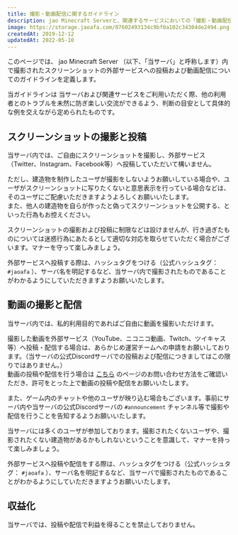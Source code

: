 ```yaml
---
title: 撮影・動画配信に関するガイドライン
description: jao Minecraft Serverと、関連するサービスにおいての「撮影・動画配信」について、運営側の方針と利用者のガイドラインを定義します。
image: https://storage.jaoafa.com/07602493134c9bf0a102c34304de2494.png
createdAt: 2019-12-12
updatedAt: 2022-05-10
---
```


このページでは、 jao Minecraft Server （以下、「当サーバ」と呼称します）内で撮影されたスクリーンショットの外部サービスへの投稿および動画配信についてのガイドラインを定義します。

当ガイドラインは 当サーバおよび関連サービスをご利用いただく際、他の利用者とのトラブルを未然に防ぎ楽しい交流ができるよう、判断の目安として具体的な例を交えながら定められたものです。

<!--more-->

## スクリーンショットの撮影と投稿

当サーバ内では、ご自由にスクリーンショットを撮影し、外部サービス（Twitter、Instagram、Facebook等）へ投稿していただいて構いません。

ただし、建造物を制作したユーザが撮影をしないようお願いしている場合や、ユーザがスクリーンショットに写りたくないと意思表示を行っている場合などは、そのユーザにご配慮いただきますようよろしくお願いいたします。  
また、他人の建造物を自らが作ったと偽ってスクリーンショットを公開する、といった行為もお控えください。

スクリーンショットの撮影および投稿に制限などは設けませんが、行き過ぎたものについては迷惑行為にあたるとして適切な対応を取らせていただく場合がございます。マナーを守って楽しみましょう。

外部サービスへ投稿する際は、ハッシュタグをつける（公式ハッシュタグ： `#jaoafa` ）、サーバ名を明記するなど、当サーバ内で撮影されたものであることがわかるようにしていただきますようお願いいたします。

## 動画の撮影と配信

当サーバ内では、私的利用目的であればご自由に動画を撮影いただけます。  

撮影した動画を外部サービス（YouTube、ニコニコ動画、Twitch、ツイキャス等）へ投稿・配信する場合は、あらかじめ運営チームへの申請をお願いしております。（当サーバの公式Discordサーバでの投稿および配信につきましてはこの限りではありません。）  
動画の投稿や配信を行う場合は [こちら](/support/inquiry) のページのお問い合わせ方法をご確認いただき、許可をとった上で動画の投稿や配信をお願いいたします。

また、ゲーム内のチャットや他のユーザが映り込む場合もございます。事前にサーバ内や当サーバの公式Discordサーバの `#announcement` チャンネル等で撮影や配信を行うことを告知するようお願いいたします。

当サーバには多くのユーザが参加しております。撮影されたくないユーザや、撮影されたくない建造物があるかもしれないということを意識して、マナーを持って楽しみましょう。

外部サービスへ投稿や配信をする際は、ハッシュタグをつける（公式ハッシュタグ： `#jaoafa` ）、サーバ名を明記するなど、当サーバで撮影されたものであることがわかるようにしていただきますようお願いいたします。

## 収益化

当サーバでは、投稿や配信で利益を得ることを禁止しておりません。
